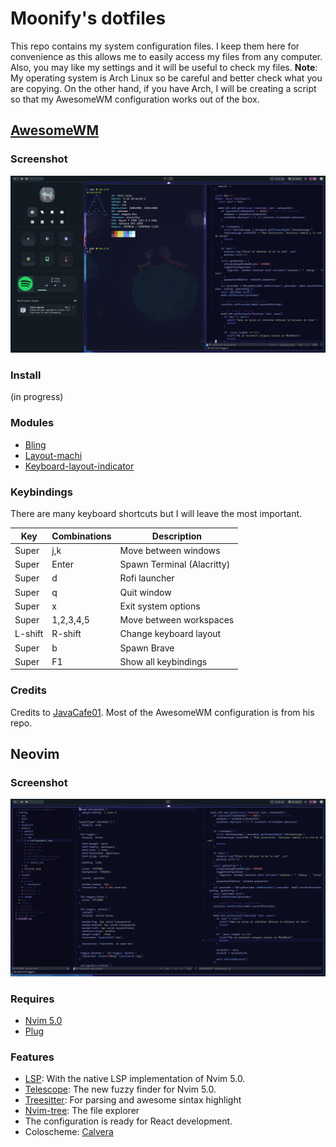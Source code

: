 # Moonify's dotfiles

This repo contains my system configuration files. I keep them here for convenience as this allows me to easily access my files from any computer. Also, you may like my settings and it will be useful to check my files.
**Note**: My operating system is Arch Linux so be careful and better check what you are copying. On the other hand, if you have Arch, I will be creating a script so that my AwesomeWM configuration works out of the box.
## [AwesomeWM](https://github.com/moonR2/dotfiles/tree/master/.config/awesome "AwesomeWM")
### Screenshot
![AwesomeWM](https://github.com/moonR2/dotfiles/blob/33cf121231f967a98de6d4db6fbb35cde69299ce/.screenshots/2021-07-10_08-46.png?raw=true "AwesomeWM")
### Install
(in progress)
### Modules
- [Bling](https://github.com/BlingCorp/bling "Bling")
- [Layout-machi](https://github.com/xinhaoyuan/layout-machi "Layout-machi")
- [Keyboard-layout-indicator](https://github.com/deficient/keyboard-layout-indicator "Keyboard-layout-indicator")

### Keybindings
There are many keyboard shortcuts but I will leave the most important.

|  Key | Combinations   |  Description |
| ------------ | ------------ | ------------ |
|Super| j,k  | Move between windows   |
|  Super | Enter  | Spawn Terminal (Alacritty)  |
| Super  | d   | Rofi launcher   |
| Super  | q  | Quit window  |
|  Super | x  | Exit system options  |
|  Super | 1,2,3,4,5  | Move between workspaces  |
|  L-shift | R-shift  | Change keyboard layout  |
|  Super | b  | Spawn Brave  |
| Super  | F1  | Show all keybindings  |

### Credits
Credits to [JavaCafe01](https://github.com/JavaCafe01/awedots "JavaCafe01"). Most of the AwesomeWM configuration is from his repo.
## Neovim
### Screenshot
![Neovim](https://github.com/moonR2/dotfiles/blob/33cf121231f967a98de6d4db6fbb35cde69299ce/.screenshots/2021-07-10_08-50.png?raw=true)

### Requires
- [Nvim 5.0](https://github.com/neovim/neovim "Nvim 5.0")
- [Plug](https://github.com/junegunn/vim-plug "Plug")

### Features
- [LSP](https://github.com/neovim/nvim-lspconfig "LSP"): With the native LSP implementation of Nvim 5.0.
- [Telescope](https://github.com/nvim-telescope/telescope.nvim "Telescope"): The new fuzzy finder for Nvim 5.0.
- [Treesitter](https://github.com/nvim-treesitter/nvim-treesitter "Treesitter:"): For parsing and awesome sintax highlight
- [Nvim-tree](https://github.com/kyazdani42/nvim-tree.lua "Nvim-tree"): The file explorer
- The configuration is ready for React development.
- Coloscheme: [Calvera](https://github.com/yashguptaz/calvera-dark.nvim "Calvera")
